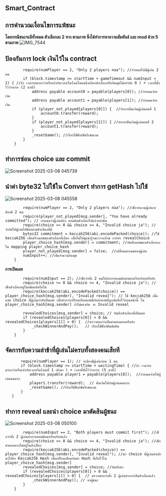## Smart_Contract
## การคำนวณเงื่อนไขการแพ้ชนะ 
**โดยกรณีชนะจะมีทั้งหมด ตัวเลือกละ 2 ทาง ตามภาพ  ซึ่งได้ทำการหาความสัมพันธ์ และ mod ด้วย 5 ตามภาพ**
![IMG_7544](https://github.com/user-attachments/assets/4a659e3c-af7d-4a72-8be8-dd0d437a7f29)

## ป้องกันการ lock เงินไว้ใน contract
```function checkTimeout() public { // ใช้ฟังก์ชันการเช็กเวลารอผู้เล่นเลือก
        require(numPlayer == 2, "Only 2 players naa"); //กำหนดให้มีผู้เล่น 2 คน
        if (block.timestamp >= startTime + gameTimeout && numInput < 2) { //ถ้า เวลารอมากกว่าหรือเท่ากับเวลาเริ่ม(คนใดคนนึงเลือกตัวเลือกหรืออินพุตไม่เท่ากับ 0 ) + เวลาที่ตั้งไว้ว่าจะรอ (2 นาที)
            address payable account0 = payable(players[0]); //กำหนดจ่ายเงิน
            address payable account1 = payable(players[1]); //กำหนดจ่ายเงิน
            if (player_not_played[players[0]]) {  //ทำการคืนเงินผู้เล่นคนที่ 1 
                account0.transfer(reward);
            }
            if (player_not_played[players[1]]) { //ทำการคืนเงินผู้เล่นคนที่ 2
                account1.transfer(reward);
            }
            _resetGame(); //เรียกใช้ฟังก์ชันรีเซตเกม
        }
    }
```



    
## ทำการซ่อน choice และ commit
![Screenshot 2025-03-08 045739](https://github.com/user-attachments/assets/1b4a550f-3eae-401b-9520-3b8eb51d0c09)
## นำค่า byte32 ไปใช้ใน Convert ทำการ getHash ไปใช้ 
![Screenshot 2025-03-08 045558](https://github.com/user-attachments/assets/74e235b9-8c6c-47ab-8e08-976c54821892)

``` function commitChoice(uint choice) public {
        require(numPlayer == 2, "Only 2 players naa"); //เช็กจำนวนผู้เล่นจะต้องมี 2 คน 
        require(player_not_played[msg.sender], "You have already committed"); // กำหนดว่าผู้เล่นต้อง คอมมิทตัวเลือกไปแล้วเท่านั้น
        require(choice >= 0 && choice <= 4, "Invalid choice ja"); //จำกัดให้ผู้เล่นใส่ช้อยตามตัวเลือกที่มี
        bytes32 commitment = keccak256(abi.encodePacked(choice)); //ใช้ keccak256 เพื่อสร้างแฮชของตัวเลือกที่เลือก เพื่อไม่ให้คู่แข่งรู้จนกว่าจะถึงช การทำ revealChoice
        player_choice_hash[msg.sender] = commitment; //บันทึกแฮชของตัวเลือกลงใน mapping player_choice_hash
        player_not_played[msg.sender] = false;  //เปลี่ยนสถานขอองผู้เล่น
        numInput++; //เพิ่มจำนวนอินพุต
    }
```
**การเปิดเผย**
```function revealChoice(uint choice) public {
        require(numInput == 2); //เช็กว่าทั้ง 2 คนได้ทำการคอมมิทคำตอบเรียบร้อยหรือยัง
        require(choice >= 0 && choice <= 4, "Invalid choice ja"); // เช็กตัวเลือกอยู่ในตช้อยส์หรือไม่
        require(keccak256(abi.encodePacked(choice)) == player_choice_hash[msg.sender], "Invalid reveal"); // ใช้ keccak256 เพื่อแฮช choice ที่ผู้เล่นกำลังเปิดเผย เพื่อทำการเปรียบเทียบแฮชนี้กับค่าแฮชที่ถูกบันทึกไว้ก่อนหน้านี้ ใน player_choice_hash[msg.sender] ถ้าไม่ตรงกัน จะ Invalid reveal

        revealedChoices[msg.sender] = choice; // บันทึกตัวเลือกที่เปิดเผย
        if (revealedChoices[players[0]] > 0 && revealedChoices[players[1]] > 0) {  //ตรวจสอบว่าเปิดคำตอบครบหรือยัง
            _checkWinnerAndPay();   // เรียกใช้ฟังก์ชันตัดสิน
        }
    }
```


    
## จัดการกับความล่าช้าที่ผู้เล่นไม่ครบทั้งสองคนเสียที
 ```function checkWaitingTimeout() public { //ฟังก์ชันการเช็กผู้เล่นคนที่ 2 
        require(numPlayer == 1); // จะต้องมีผู้เล่นก่อน 1 คน 
        if (block.timestamp >= startTime + waitingTime) { //ถ้า เวลารอมากกว่าหรือเท่ากับเวลาเริ่ม(คนที่ 1 เข้ามา ) + เวลาที่ตั้งไว้ว่าจะรอ (5 นาที)
            address payable player1 = payable(players[0]);  //กำหนดจ่ายให้ผู้เล่นคนแรก
            player1.transfer(reward);  // คืนเงินให้กับผู้เล่นคนแรก
            _resetGame(); //เรียกใช้ฟังก์ชันรีเซตเกม
        }
    }
```


    
## ทำการ reveal และนำ choice มาตัดสินผู้ชนะ
![Screenshot 2025-03-08 050100](https://github.com/user-attachments/assets/c060c5c2-5085-44d6-b483-22b461f5ea68)
``` function revealChoice(uint choice) public {
        require(numInput == 2, "Both players must commit first"); //เช็กว่าทั้ง 2 ผู้เล่นทำการคอมมิทมาเรียบร้อยแล้ว
        require(choice >= 0 && choice <= 4, "Invalid choice ja"); //เช็กคำตอบหากไม่อยู่ในตัวเลืือก
        require(keccak256(abi.encodePacked(choice)) == player_choice_hash[msg.sender], "Invalid reveal"); //นำ choice ที่ผู้เล่นส่งเข้ามาไปทำ Keccak256 Hash เพื่อเปรียบเทียบกับค่า Hash ที่เก็บไว้ใน player_choice_hash[msg.sender]
        revealedChoices[msg.sender] = choice; //บันทึกค่า
        if (revealedChoices[players[0]] > 0 && revealedChoices[players[1]] > 0) {  // ตรวจสอบว่าทั้ง 2 ผู้เล่นทำการเปิดตัวเลือกแล้ว
            _checkWinnerAndPay(); // หาผู้ชนะ
        }
    }
```


